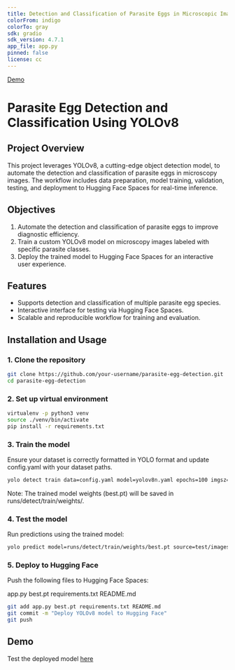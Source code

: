 ```yaml
---
title: Detection and Classification of Parasite Eggs in Microscopic Images with YOLOv8 
colorFrom: indigo
colorTo: gray
sdk: gradio
sdk_version: 4.7.1
app_file: app.py
pinned: false
license: cc
---
```

[Demo](https://huggingface.co/spaces/paoyingheng/parasite-egg-detection-classification)


# Parasite Egg Detection and Classification Using YOLOv8

## Project Overview
This project leverages YOLOv8, a cutting-edge object detection model, to automate the detection and classification of parasite eggs in microscopy images. The workflow includes data preparation, model training, validation, testing, and deployment to Hugging Face Spaces for real-time inference.

## Objectives
1. Automate the detection and classification of parasite eggs to improve diagnostic efficiency.
2. Train a custom YOLOv8 model on microscopy images labeled with specific parasite classes.
3. Deploy the trained model to Hugging Face Spaces for an interactive user experience.

## Features
- Supports detection and classification of multiple parasite egg species.
- Interactive interface for testing via Hugging Face Spaces.
- Scalable and reproducible workflow for training and evaluation.


## Installation and Usage

### 1. Clone the repository

```bash
git clone https://github.com/your-username/parasite-egg-detection.git
cd parasite-egg-detection
```

### 2. Set up virtual environment
```bash
virtualenv -p python3 venv
source ./venv/bin/activate
pip install -r requirements.txt
```

### 3. Train the model
Ensure your dataset is correctly formatted in YOLO format and update config.yaml with your dataset paths.

```bash
yolo detect train data=config.yaml model=yolov8n.yaml epochs=100 imgsz=640
```

Note: The trained model weights (best.pt) will be saved in runs/detect/train/weights/.

### 4. Test the model
Run predictions using the trained model:

```bash
yolo predict model=runs/detect/train/weights/best.pt source=test/images/testing.jpg save
```
### 5. Deploy to Hugging Face
Push the following files to Hugging Face Spaces:

app.py
best.pt
requirements.txt
README.md
```bash
git add app.py best.pt requirements.txt README.md
git commit -m "Deploy YOLOv8 model to Hugging Face"
git push
```

## Demo
Test the deployed model [here](https://huggingface.co/spaces/paoyingheng/parasite-egg-detection-classification) 

